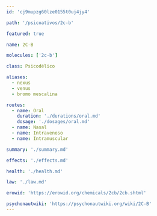```yaml
---
id: 'cj9mupzg60lze0155t0uj4jy4'

path: '/psicoativos/2c-b'

featured: true

name: 2C-B

molecules: ['2c-b']

class: Psicodélico

aliases:
  - nexus
  - venus
  - bromo mescalina

routes:
  - name: Oral
    duration: './durations/oral.md'
    dosage: './dosages/oral.md'
  - name: Nasal
  - name: Intravenoso
  - name: Intramuscular

summary: './summary.md'

effects: './effects.md'

health: './health.md'

law: './law.md'

erowid: 'https://erowid.org/chemicals/2cb/2cb.shtml'

psychonautwiki: 'https://psychonautwiki.org/wiki/2C-B'
---
```

